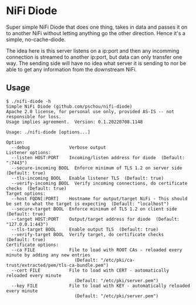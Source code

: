 # NiFi Diode
Super simple NiFi Diode that does one thing, takes in data and passes it on to
another NiFi without letting anything go the other direction.  Hence it's a
simple, no-cache-diode.

The idea here is this server listens on a ip:port and then any incomming
connection is streamed to another ip:port, but data can only transfer one way.
The sending side will have no idea what server it is sending to nor be able to
get any information from the downstream NiFi.

## Usage
```
$ ./nifi-diode -h
Simple NiFi Diode (github.com/pschou/nifi-diode)
Apache 2.0 license, for personal use only, provided AS-IS -- not responsible for loss.
Usage implies agreement.  Version: 0.1.20220708.1148

Usage: ./nifi-diode [options...]

Option:
  --debug               Verbose output
Listener options:
  --listen HOST:PORT    Incoming/listen address for diode  (Default: ":7443")
  --secure-incoming BOOL  Enforce minimum of TLS 1.2 on server side  (Default: true)
  --tls-incoming BOOL   Enable listener TLS  (Default: true)
  --verify-incoming BOOL  Verify incoming connections, do certificate checks  (Default: true)
Target options:
  --host FQDN[:PORT]    Hostname for output/target NiFi - This should be set to what the target is expecting  (Default: "localhost")
  --secure-target BOOL  Enforce minimum of TLS 1.2 on client side  (Default: true)
  --target HOST:PORT    Output/target address for diode  (Default: "127.0.0.1:443")
  --tls-target BOOL     Enable output TLS  (Default: true)
  --verify-target BOOL  Verify target, do certificate checks  (Default: true)
Certificate options:
  --ca FILE             File to load with ROOT CAs - reloaded every minute by adding any new entries
                          (Default: "/etc/pki/ca-trust/extracted/pem/tls-ca-bundle.pem")
  --cert FILE           File to load with CERT - automatically reloaded every minute
                          (Default: "/etc/pki/server.pem")
  --key FILE            File to load with KEY - automatically reloaded every minute
                          (Default: "/etc/pki/server.pem")
```
